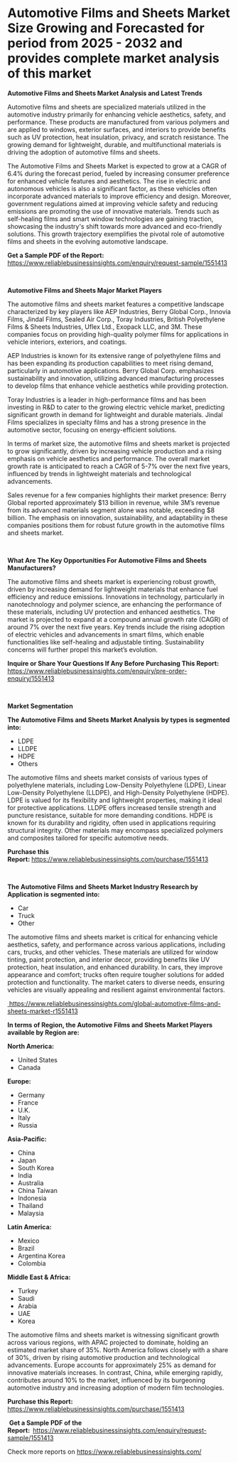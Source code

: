 <p><h1>Automotive Films and Sheets Market Size Growing and Forecasted for period from 2025 - 2032 and provides complete market analysis of this market</h1></p><p><strong>Automotive Films and Sheets Market Analysis and Latest Trends</strong></p>
<p><p>Automotive films and sheets are specialized materials utilized in the automotive industry primarily for enhancing vehicle aesthetics, safety, and performance. These products are manufactured from various polymers and are applied to windows, exterior surfaces, and interiors to provide benefits such as UV protection, heat insulation, privacy, and scratch resistance. The growing demand for lightweight, durable, and multifunctional materials is driving the adoption of automotive films and sheets.</p><p>The Automotive Films and Sheets Market is expected to grow at a CAGR of 6.4% during the forecast period, fueled by increasing consumer preference for enhanced vehicle features and aesthetics. The rise in electric and autonomous vehicles is also a significant factor, as these vehicles often incorporate advanced materials to improve efficiency and design. Moreover, government regulations aimed at improving vehicle safety and reducing emissions are promoting the use of innovative materials. Trends such as self-healing films and smart window technologies are gaining traction, showcasing the industry's shift towards more advanced and eco-friendly solutions. This growth trajectory exemplifies the pivotal role of automotive films and sheets in the evolving automotive landscape.</p></p>
<p><strong>Get a Sample PDF of the Report:&nbsp;</strong> <a href="https://www.reliablebusinessinsights.com/enquiry/request-sample/1551413?utm_campaign=3148&utm_medium=2&utm_source=Github&utm_content=ia&utm_term=02042025&utm_id=automotive-films-and-sheets">https://www.reliablebusinessinsights.com/enquiry/request-sample/1551413</a></p>
<p>&nbsp;</p>
<p><strong>Automotive Films and Sheets Major Market Players</strong></p>
<p><p>The automotive films and sheets market features a competitive landscape characterized by key players like AEP Industries, Berry Global Corp., Innovia Films, Jindal Films, Sealed Air Corp., Toray Industries, British Polyethylene Films & Sheets Industries, Uflex Ltd., Exopack LLC, and 3M. These companies focus on providing high-quality polymer films for applications in vehicle interiors, exteriors, and coatings.</p><p>AEP Industries is known for its extensive range of polyethylene films and has been expanding its production capabilities to meet rising demand, particularly in automotive applications. Berry Global Corp. emphasizes sustainability and innovation, utilizing advanced manufacturing processes to develop films that enhance vehicle aesthetics while providing protection.</p><p>Toray Industries is a leader in high-performance films and has been investing in R&D to cater to the growing electric vehicle market, predicting significant growth in demand for lightweight and durable materials. Jindal Films specializes in specialty films and has a strong presence in the automotive sector, focusing on energy-efficient solutions.</p><p>In terms of market size, the automotive films and sheets market is projected to grow significantly, driven by increasing vehicle production and a rising emphasis on vehicle aesthetics and performance. The overall market growth rate is anticipated to reach a CAGR of 5-7% over the next five years, influenced by trends in lightweight materials and technological advancements.</p><p>Sales revenue for a few companies highlights their market presence: Berry Global reported approximately $13 billion in revenue, while 3M’s revenue from its advanced materials segment alone was notable, exceeding $8 billion. The emphasis on innovation, sustainability, and adaptability in these companies positions them for robust future growth in the automotive films and sheets market.</p></p>
<p>&nbsp;</p>
<p><strong>What Are The Key Opportunities For Automotive Films and Sheets Manufacturers?</strong></p>
<p><p>The automotive films and sheets market is experiencing robust growth, driven by increasing demand for lightweight materials that enhance fuel efficiency and reduce emissions. Innovations in technology, particularly in nanotechnology and polymer science, are enhancing the performance of these materials, including UV protection and enhanced aesthetics. The market is projected to expand at a compound annual growth rate (CAGR) of around 7% over the next five years. Key trends include the rising adoption of electric vehicles and advancements in smart films, which enable functionalities like self-healing and adjustable tinting. Sustainability concerns will further propel this market’s evolution.</p></p>
<p><strong>Inquire or Share Your Questions If Any Before Purchasing This Report:</strong> <a href="https://www.reliablebusinessinsights.com/enquiry/pre-order-enquiry/1551413?utm_campaign=3148&utm_medium=2&utm_source=Github&utm_content=ia&utm_term=02042025&utm_id=automotive-films-and-sheets">https://www.reliablebusinessinsights.com/enquiry/pre-order-enquiry/1551413</a></p>
<p>&nbsp;</p>
<p><strong>Market Segmentation</strong></p>
<p><strong>The Automotive Films and Sheets Market Analysis by types is segmented into:</strong></p>
<p><ul><li>LDPE</li><li>LLDPE</li><li>HDPE</li><li>Others</li></ul></p>
<p><p>The automotive films and sheets market consists of various types of polyethylene materials, including Low-Density Polyethylene (LDPE), Linear Low-Density Polyethylene (LLDPE), and High-Density Polyethylene (HDPE). LDPE is valued for its flexibility and lightweight properties, making it ideal for protective applications. LLDPE offers increased tensile strength and puncture resistance, suitable for more demanding conditions. HDPE is known for its durability and rigidity, often used in applications requiring structural integrity. Other materials may encompass specialized polymers and composites tailored for specific automotive needs.</p></p>
<p><strong>Purchase this Report:&nbsp;</strong><a href="https://www.reliablebusinessinsights.com/purchase/1551413?utm_campaign=3148&utm_medium=2&utm_source=Github&utm_content=ia&utm_term=02042025&utm_id=automotive-films-and-sheets">https://www.reliablebusinessinsights.com/purchase/1551413</a></p>
<p>&nbsp;</p>
<p><strong>The Automotive Films and Sheets Market Industry Research by Application is segmented into:</strong></p>
<p><ul><li>Car</li><li>Truck</li><li>Other</li></ul></p>
<p><p>The automotive films and sheets market is critical for enhancing vehicle aesthetics, safety, and performance across various applications, including cars, trucks, and other vehicles. These materials are utilized for window tinting, paint protection, and interior decor, providing benefits like UV protection, heat insulation, and enhanced durability. In cars, they improve appearance and comfort; trucks often require tougher solutions for added protection and functionality. The market caters to diverse needs, ensuring vehicles are visually appealing and resilient against environmental factors.</p></p>
<p><a href="https://www.reliablebusinessinsights.com/global-automotive-films-and-sheets-market-r1551413?utm_campaign=3148&utm_medium=2&utm_source=Github&utm_content=ia&utm_term=02042025&utm_id=automotive-films-and-sheets">&nbsp;https://www.reliablebusinessinsights.com/global-automotive-films-and-sheets-market-r1551413</a></p>
<p><strong>In terms of Region, the Automotive Films and Sheets Market Players available by Region are:</strong></p>
<p>
    <p> <strong> North America: </strong>
        <ul>
            <li>United States</li>
            <li>Canada</li>
        </ul>
        </p> 
    <p> <strong> Europe: </strong>
        <ul>
            <li>Germany</li>
            <li>France</li>
            <li>U.K.</li>
            <li>Italy</li>
            <li>Russia</li>
        </ul>
        </p> 
    <p> <strong> Asia-Pacific: </strong>
        <ul>
            <li>China</li>
            <li>Japan</li>
            <li>South Korea</li>
            <li>India</li>
            <li>Australia</li>
            <li>China Taiwan</li>
            <li>Indonesia</li>
            <li>Thailand</li>
            <li>Malaysia</li>
        </ul>
        </p> 
    <p> <strong> Latin America: </strong>
        <ul>
            <li>Mexico</li>
            <li>Brazil</li>
            <li>Argentina Korea</li>
            <li>Colombia</li>
        </ul>
        </p> 
    <p> <strong> Middle East & Africa: </strong>
        <ul>
            <li>Turkey</li>
            <li>Saudi</li>
            <li>Arabia</li>
            <li>UAE</li>
            <li>Korea</li>
        </ul>
    </p>
    </p>
<p><p>The automotive films and sheets market is witnessing significant growth across various regions, with APAC projected to dominate, holding an estimated market share of 35%. North America follows closely with a share of 30%, driven by rising automotive production and technological advancements. Europe accounts for approximately 25% as demand for innovative materials increases. In contrast, China, while emerging rapidly, contributes around 10% to the market, influenced by its burgeoning automotive industry and increasing adoption of modern film technologies.</p></p>
<p><strong>Purchase this Report: </strong><a href="https://www.reliablebusinessinsights.com/purchase/1551413?utm_campaign=3148&utm_medium=2&utm_source=Github&utm_content=ia&utm_term=02042025&utm_id=automotive-films-and-sheets">https://www.reliablebusinessinsights.com/purchase/1551413</a></p>
<p>&nbsp;<strong>Get a Sample PDF of the Report:&nbsp;&nbsp;</strong><a href="https://www.reliablebusinessinsights.com/enquiry/request-sample/1551413?utm_campaign=3148&utm_medium=2&utm_source=Github&utm_content=ia&utm_term=02042025&utm_id=automotive-films-and-sheets">https://www.reliablebusinessinsights.com/enquiry/request-sample/1551413</a></p>
<p><strong></strong></p>
<p>Check more reports on <a href="https://www.reliablebusinessinsights.com/?utm_campaign=3148&utm_medium=2&utm_source=Github&utm_content=ia&utm_term=02042025&utm_id=automotive-films-and-sheets">https://www.reliablebusinessinsights.com/</a></p>